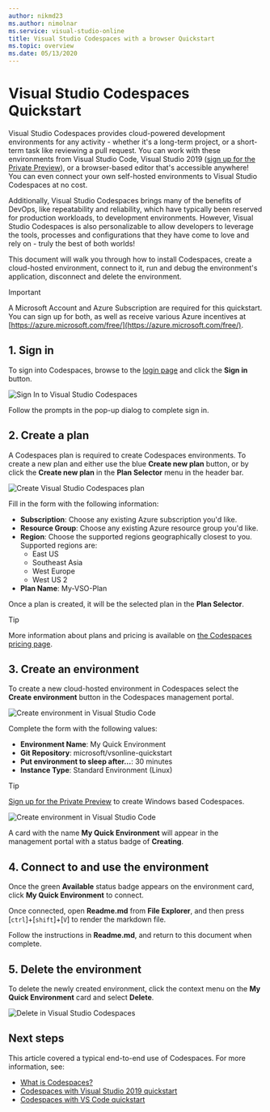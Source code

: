 ```yaml
---
author: nikmd23
ms.author: nimolnar
ms.service: visual-studio-online
title: Visual Studio Codespaces with a browser Quickstart
ms.topic: overview
ms.date: 05/13/2020
---
```


# Visual Studio Codespaces Quickstart

Visual Studio Codespaces provides cloud-powered development environments for any activity - whether it's a long-term project, or a short-term task like reviewing a pull request. You can work with these environments from Visual Studio Code, Visual Studio 2019 ([sign up for the Private Preview](https://aka.ms/vsfutures-signup)), or a browser-based editor that's accessible anywhere! You can even connect your own self-hosted environments to Visual Studio Codespaces at no cost.

Additionally, Visual Studio Codespaces brings many of the benefits of DevOps, like repeatability and reliability, which have typically been reserved for production workloads, to development environments. However, Visual Studio Codespaces is also personalizable to allow developers to leverage the tools, processes and configurations that they have come to love and rely on - truly the best of both worlds!

This document will walk you through how to install Codespaces, create a cloud-hosted environment, connect to it, run and debug the environment's application, disconnect and delete the environment.

> [!IMPORTANT]
> A Microsoft Account and Azure Subscription are required for this quickstart. You can sign up for both, as well as receive various Azure incentives at [https://azure.microsoft.com/free/](https://azure.microsoft.com/free/).

## 1. Sign in

To sign into Codespaces, browse to the [login page](https://online.visualstudio.com/login) and click the **Sign in** button.

![Sign In to Visual Studio Codespaces](../images/sign-in-vso-01.png)

Follow the prompts in the pop-up dialog to complete sign in.

## 2. Create a plan

A Codespaces plan is required to create Codespaces environments. To create a new plan and either use the blue **Create new plan** button, or by click the **Create new plan** in the **Plan Selector** menu in the header bar.

![Create Visual Studio Codespaces plan](../images/create-plan-vso-01.png)

Fill in the form with the following information:

- **Subscription**: Choose any existing Azure subscription you'd like.
- **Resource Group**: Choose any existing Azure resource group you'd like.
- **Region**: Choose the supported regions geographically closest to you. Supported regions are:
  - East US
  - Southeast Asia
  - West Europe
  - West US 2
- **Plan Name**: My-VSO-Plan

Once a plan is created, it will be the selected plan in the **Plan Selector**.

> [!TIP]
> More information about plans and pricing is available on [the Codespaces pricing page](https://aka.ms/vso-pricing).

## 3. Create an environment

To create a new cloud-hosted environment in Codespaces select the **Create environment** button in the Codespaces management portal.

![Create environment in Visual Studio Code](../images/create-env-vso-01.png)

Complete the form with the following values:

- **Environment Name**: My Quick Environment
- **Git Repository**: microsoft/vsonline-quickstart
- **Put environment to sleep after...**: 30 minutes
- **Instance Type**: Standard Environment (Linux)

> [!TIP]
> [Sign up for the Private Preview](https://aka.ms/vsfutures-signup) to create Windows based Codespaces.

![Create environment in Visual Studio Code](../images/create-quickstart-vso-02.png)

A card with the name **My Quick Environment** will appear in the management portal with a status badge of **Creating**.

## 4. Connect to and use the environment

Once the green **Available** status badge appears on the environment card, click **My Quick Environment** to connect.

Once connected, open **Readme.md** from **File Explorer**, and then press [`ctrl`]+[`shift`]+[`V`] to render the markdown file.

Follow the instructions in **Readme.md**, and return to this document when complete.

## 5. Delete the environment

To delete the newly created environment, click the context menu on the **My Quick Environment** card and select **Delete**.

![Delete in Visual Studio Codespaces](../images/delete-env-vso-01.png)

## Next steps

This article covered a typical end-to-end use of Codespaces. For more information, see:

- [What is Codespaces?](../overview/what-is-vsonline.md)
- [Codespaces with Visual Studio 2019 quickstart](../quickstarts/vs.md)
- [Codespaces with VS Code quickstart](../quickstarts/vscode.md)
